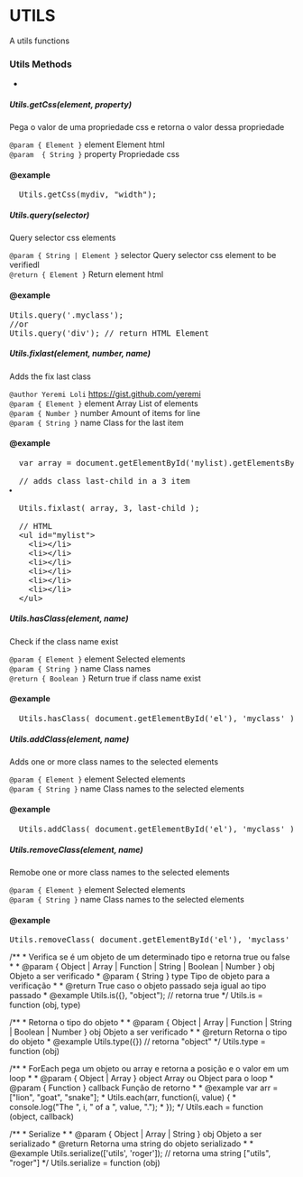UTILS
=====
A utils functions


### Utils Methods
-

##### <i>Utils.getCss(element, property)</i>
Pega o valor de uma propriedade css e retorna o valor dessa propriedade

`@param { Element }` element Element html<br />
`@param  { String }` property Propriedade css

#### @example 
<pre>
  Utils.getCss(mydiv, "width");
</pre>


##### <i>Utils.query(selector)</i>
Query selector css elements

`@param { String | Element }` selector Query selector css element to be verifiedl<br />
`@return { Element }` Return element html

#### @example 
<pre>
Utils.query('.myclass');
//or
Utils.query('div'); // return HTML Element
</pre>


##### <i>Utils.fixlast(element, number, name)</i>
Adds the fix last class

`@author Yeremi Loli` <https://gist.github.com/yeremi><br />
`@param { Element }` element Array List of elements<br />
`@param { Number }` number Amount of items for line<br />
`@param { String }` name Class for the last item

#### @example 
<pre>
  var array = document.getElementById('mylist).getElementsByTagName('li');
  
  // adds class last-child in a 3 item <li class="last-child"></li>
  Utils.fixlast( array, 3, last-child );
  
  // HTML
  &#60;ul id="mylist"&#62;
    &#60;li&#62;&#60;/li&#62;
    &#60;li&#62;&#60;/li&#62;
    &#60;li&#62;&#60;/li&#62;
    &#60;li&#62;&#60;/li&#62;
    &#60;li&#62;&#60;/li&#62;
    &#60;li&#62;&#60;/li&#62;
  &#60;/ul&#62;
</pre>
    
    
##### <i>Utils.hasClass(element, name)</i>
Check if the class name exist

`@param { Element }` element Selected elements<br />
`@param { String }` name Class names<br />
`@return { Boolean }` Return true if class name exist

#### @example 
<pre>
  Utils.hasClass( document.getElementById('el'), 'myclass' );
</pre>
    
##### <i>Utils.addClass(element, name)</i>
Adds one or more class names to the selected elements

`@param { Element }` element Selected elements<br />
`@param { String }` name Class names to the selected elements

#### @example 

<pre>
  Utils.addClass( document.getElementById('el'), 'myclass' );
</pre>

    
##### <i>Utils.removeClass(element, name)</i>  
Remobe one or more class names to the selected elements

`@param { Element }` element Selected elements<br />
`@param { String }` name Class names to the selected elements

#### @example 

<pre>
Utils.removeClass( document.getElementById('el'), 'myclass' );
</pre>
    

/**
     * Verifica se é um objeto de um determinado tipo e retorna true ou false
     * 
     * @param { Object | Array | Function | String | Boolean | Number } obj Objeto a ser verificado
     * @param { String } type Tipo de objeto para a verificação
     * 
     * @return True caso o objeto passado seja igual ao tipo passado
     * @example Utils.is({}, "object"); //  retorna true
     */
    Utils.is = function (obj, type)
    
/**
     * Retorna o tipo do objeto
     * 
     * @param { Object | Array | Function | String | Boolean | Number } obj Objeto a ser verificado
     * 
     * @return Retorna o tipo do objeto
     * @example Utils.type({}) //  retorna "object"
     */
    Utils.type = function (obj)
    
/**
     * ForEach pega um objeto ou array e retorna a posição e o valor em um loop
     *
     * @param { Object | Array } object Array ou Object para o loop
     * @param { Function } callback Função de retorno
     *
     * @example var arr = ["lion", "goat", "snake"];
     * Utils.each(arr, function(i, value) {
     *   console.log("The ", i, " of a ", value, ".");
     * });
     */
    Utils.each = function (object, callback)
    
/**
     * Serialize
     *
     * @param { Object | Array | String } obj Objeto a ser serializado
     * @return Retorna uma string do objeto serializado
     *
     * @example Utils.serialize(['utils', 'roger']); // retorna uma string ["utils", "roger"]
     */
    Utils.serialize = function (obj)
